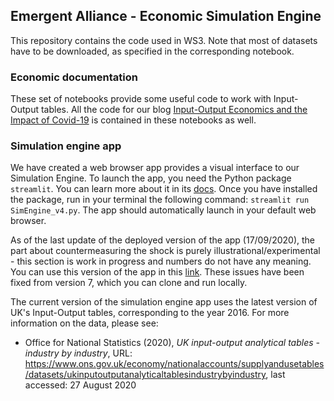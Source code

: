## Emergent Alliance - Economic Simulation Engine

This repository contains the code used in WS3. Note that most of datasets have to be downloaded, as specified in the corresponding notebook.

### Economic documentation
These set of notebooks provide some useful code to work with Input-Output tables. All the code for our blog [Input-Output Economics and the Impact of Covid-19](https://emergentalliance.org/?p=1689) is contained in these notebooks as well. 

### Simulation engine app
We have created a web browser app provides a visual interface to our Simulation Engine. To launch the app, you need the Python package `streamlit`. You can learn more about it in its [docs](https://docs.streamlit.io/en/stable/). Once you have installed the package, run in your terminal the following command: `streamlit run SimEngine_v4.py`. The app should automatically launch in your default web browser. 

As of the last update of the deployed version of the app (17/09/2020), the part about countermeasuring the shock is purely illustrational/experimental - this section is work in progress and numbers do not have any meaning. You can use this version of the app in this [link](http://shock-dashboard.emergent.ml/). These issues have been fixed from version 7, which you can clone and run locally.

The current version of the simulation engine app uses the latest version of UK's Input-Output tables, corresponding to the year 2016. For more information on the data, please see:
- Office for National Statistics (2020), *UK input-output analytical tables - industry by industry*, URL: https://www.ons.gov.uk/economy/nationalaccounts/supplyandusetables/datasets/ukinputoutputanalyticaltablesindustrybyindustry, last accessed: 27 August 2020

